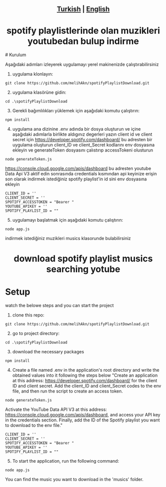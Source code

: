 <h2 align="center"> <a href="#tr">Turkish</a> | <a href="#eng">English</a>  </h2>

<h1 id="tr" align="center">spotify playlistlerinde olan muzikleri youtubedan bulup indirme</h1>
# Kurulum 

Aşağıdaki adımları izleyerek uygulamayı yerel makinenizde çalıştırabilirsiniz
1. uygulama klonlayın:
```shell
git clone https://github.com/melihAkn/spotifyPlaylistDownload.git
```

2. uygulama klasörüne gidin:

```shell
cd .\spotifyPlaylistDownload
```

3. Gerekli bağımlılıkları yüklemek için aşağıdaki komutu çalıştırın:

```shell
npm install
```

4. uygulama ana dizinine .env adında bir dosya oluşturun ve içine aşağıdaki adımlarla birlikte aldıgınız degerleri yazın
client id ve client secret için https://developer.spotify.com/dashboard/ bu adresten bir uygulama oluşturun
client_ID ve client_Secret kodlarını env dosyasına ekleyin ve generateToken dosyasını çalıstırıp accessTokeni olusturun

```shell
node generateToken.js
```

https://console.cloud.google.com/apis/dashboard bu adresten youtube Data Api V3 aktif edin sonrasında credentials kısmından api keyinize erişin
son olarak indirmek istediğiniz spotify playlist'in id sini env dosyasına ekleyin
```shell
CLIENT_ID = ''
CLIENT_SECRET = ''
SPOTIFY_ACCESSTOKEN = "Bearer "
YOUTUBE_APIKEY = ''
SPOTIFY_PLAYLIST_ID = ""
```

5. uygulamayı başlatmak için aşağıdaki komutu çalıştırın:


```shell
node app.js
```
indirmek istediğiniz muzikleri musics klasorunde bulabilirsiniz

<h1 id="eng" align="center">download spotify playlist musics searching yotube </h1>
    
# Setup

watch the belowe steps and you can start the project
1. clone this repo:
```shell
git clone https://github.com/melihAkn/spotifyPlaylistDownload.git
```

2. go to project directory:

```shell
cd .\spotifyPlaylistDownload
```

3. download the necessary packages 

```shell
npm install
```
4. Create a file named .env in the application's root directory and write the obtained values into it following the steps below
"Create an application at this address: https://developer.spotify.com/dashboard/ for the client ID and client secret. Add the client_ID and client_Secret codes to the env file, and then run the script to create an access token.

```shell
node generateToken.js
```

Activate the YouTube Data API V3 at this address: https://console.cloud.google.com/apis/dashboard, and access your API key in the credentials section.
Finally, add the ID of the Spotify playlist you want to download to the env file."

```shell
CLIENT_ID = ''
CLIENT_SECRET = ''
SPOTIFY_ACCESSTOKEN = "Bearer "
YOUTUBE_APIKEY = ''
SPOTIFY_PLAYLIST_ID = ""
```

5. To start the application, run the following command:

```shell
node app.js
```
You can find the music you want to download in the 'musics' folder.
